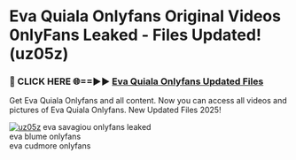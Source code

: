 # Eva Quiala Onlyfans Original Videos 0nlyFans Leaked - Files Updated! (uz05z)

<h3>🔴 CLICK HERE 🌐==►► <a href="https://tinyurl.com/4seja8ks" rel="nofollow">Eva Quiala Onlyfans Updated Files</a></h3>

Get Eva Quiala Onlyfans and all content. Now you can access all videos and pictures of Eva Quiala Onlyfans. New Updated Files 2025!

[![uz05z](https://i.imgur.com/EWjZXRe.gif)](https://tinyurl.com/4seja8ks)
eva savagiou onlyfans leaked<br>
eva blume onlyfans<br>
eva cudmore onlyfans